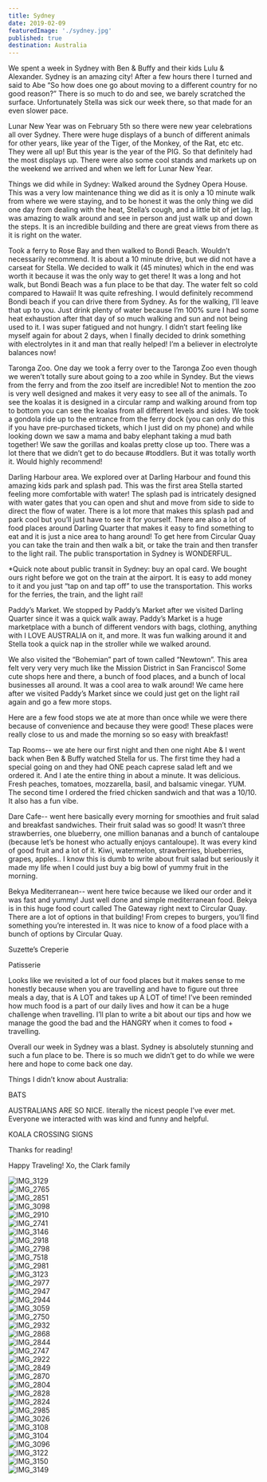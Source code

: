 ```yaml
---
title: Sydney
date: 2019-02-09
featuredImage: './sydney.jpg'
published: true
destination: Australia
---
```


We spent a week in Sydney with Ben & Buffy and their kids Lulu & Alexander. Sydney is an amazing city! After a few hours there I turned and said to Abe “So how does one go about moving to a different country for no good reason?” There is so much to do and see, we barely scratched the surface. Unfortunately Stella was sick our week there, so that made for an even slower pace. 

Lunar New Year was on February 5th so there were new year celebrations all over Sydney. There were huge displays of a bunch of different animals for other years, like year of the Tiger, of the Monkey, of the Rat, etc etc. They were all up! But this year is the year of the PIG. So that definitely had the most displays up. There were also some cool stands and markets up on the weekend we arrived and when we left for Lunar New Year. 

Things we did while in Sydney:
Walked around the Sydney Opera House. This was a very low maintenance thing we did as it is only a 10 minute walk from where we were staying, and to be honest it was the only thing we did one day from dealing with the heat, Stella’s cough, and a little bit of jet lag. It was amazing to walk around and see in person and just walk up and down the steps. It is an incredible building and there are great views from there as it is right on the water. 

Took a ferry to Rose Bay and then walked to Bondi Beach. Wouldn’t necessarily recommend. It is about a 10 minute drive, but we did not have a carseat for Stella. We decided to walk it (45 minutes) which in the end was worth it because it was the only way to get there! It was a long and hot walk, but Bondi Beach was a fun place to be that day. The water felt so cold compared to Hawaii! It was quite refreshing. I would definitely recommend Bondi beach if you can drive there from Sydney. As for the walking, I’ll leave that up to you. Just drink plenty of water because I’m 100% sure I had some heat exhaustion after that day of so much walking and sun and not being used to it. I was super fatigued and not hungry. I didn’t start feeling like myself again for about 2 days, when I finally decided to drink something with electrolytes in it and man that really helped! I’m a believer in electrolyte balances now!

Taronga Zoo. One day we took a ferry over to the Taronga Zoo even though we weren’t totally sure about going to a zoo while in Syndey. But the views from the ferry and from the zoo itself are incredible! Not to mention the zoo is very well designed and makes it very easy to see all of the animals. To see the koalas it is designed in a circular ramp and walking around from top to bottom you can see the koalas from all different levels and sides. We took a gondola ride up to the entrance from the ferry dock (you can only do this if you have pre-purchased tickets, which  I just did on my phone) and while looking down we saw a mama and baby elephant taking a mud bath together! We saw the gorillas and koalas pretty close up too. There was a lot there that we didn’t get to do because #toddlers. But it was totally worth it. Would highly recommend! 

Darling Harbour area. We explored over at Darling Harbour and found this amazing kids park and splash pad. This was the first area Stella started feeling more comfortable with water! The splash pad is intricately designed with water gates that you can open and shut and move from side to side to direct the flow of water. There is a lot more that makes this splash pad and park cool but you’ll just have to see it for yourself. There are also a lot of food places around Darling Quarter that makes it easy to find something to eat and it is just a nice area to hang around! To get here from Circular Quay you can take the train and then walk a bit, or take the train and then transfer to the light rail. The public transportation in Sydney is WONDERFUL. 

*Quick note about public transit in Sydney: buy an opal card. We bought ours right before we got on the train at the airport. It is easy to add money to it and you just “tap on and tap off” to use the transportation. This works for the ferries, the train, and the light rail! 

Paddy’s Market. We stopped by Paddy’s Market after we visited Darling Quarter since it was a quick walk away. Paddy’s Market is a huge marketplace with a bunch of different vendors with bags, clothing, anything with I LOVE AUSTRALIA on it, and more. It was fun walking around it and Stella took a quick nap in the stroller while we walked around. 

We also visited the “Bohemian” part of town called “Newtown”. This area felt very very very much like the Mission District in San Francisco! Some cute shops here and there, a bunch of food places, and a bunch of local businesses all around. It was a cool area to walk around! We came here after we visited Paddy’s Market since we could just get on the light rail again and go a few more stops. 

Here are a few food stops we ate at more than once while we were there because of convenience and because they were good! These places were really close to us and made the morning so so easy with breakfast!

Tap Rooms-- we ate here our first night and then one night Abe & I went back when Ben & Buffy watched Stella for us. The first time they had a special going on and they had ONE peach caprese salad left and we ordered it. And I ate the entire thing in about a minute. It was delicious. Fresh peaches, tomatoes, mozzarella, basil, and balsamic vinegar. YUM. The second time I ordered the fried chicken sandwich and that was a 10/10. It also has a fun vibe. 

Dare Cafe-- went here basically every morning for smoothies and fruit salad and breakfast sandwiches. Their fruit salad was so good! It wasn’t three strawberries, one blueberry, one million bananas and a bunch of cantaloupe (because let’s be honest who actually enjoys cantaloupe). It was every kind of good fruit and a lot of it. Kiwi, watermelon, strawberries, blueberries, grapes, apples.. I know this is dumb to write about fruit salad but seriously it made my life when I could just buy a big bowl of yummy fruit in the morning. 

Bekya Mediterranean-- went here twice because we liked our order and it was fast and yummy! Just well done and simple mediterranean food. Bekya is in this huge food court called The Gateway right next to Circular Quay. There are a lot of options in that building! From crepes to burgers, you’ll find something you’re interested in. It was nice to know of a food place with a bunch of options by Circular Quay. 

Suzette’s Creperie

Patisserie 

Looks like we revisited a lot of our food places but it makes sense to me honestly because when you are travelling and have to figure out three meals a day, that is A LOT and takes up A LOT of time! I’ve been reminded how much food is a part of our daily lives and how it can be a huge challenge when travelling. I’ll plan to write a bit about our tips and how we manage the good the bad and the HANGRY when it comes to food + travelling. 

Overall our week in Sydney was a blast. Sydney is absolutely stunning and such a fun place to be. There is so much we didn’t get to do while we were here and hope to come back one day. 

Things I didn’t know about Australia:

BATS

AUSTRALIANS ARE SO NICE. literally the nicest people I’ve ever met. Everyone we interacted with was kind and funny and helpful. 

KOALA CROSSING SIGNS

Thanks for reading!

Happy Traveling!
Xo, the Clark family 


![IMG_3129](IMG_3129.jpg)
<br />
![IMG_2765](IMG_2765.jpg)
<br />
![IMG_2851](IMG_2851.jpg)
<br />
![IMG_3098](IMG_3098.jpg)
<br />
![IMG_2910](IMG_2910.jpg)
<br />
![IMG_2741](IMG_2741.jpg)
<br />
![IMG_3146](IMG_3146.jpg)
<br />
![IMG_2918](IMG_2918.jpg)
<br />
![IMG_2798](IMG_2798.jpg)
<br />
![IMG_7518](IMG_7518.jpg)
<br />
![IMG_2981](IMG_2981.jpg)
<br />
![IMG_3123](IMG_3123.jpg)
<br />
![IMG_2977](IMG_2977.jpg)
<br />
![IMG_2947](IMG_2947.jpg)
<br />
![IMG_2944](IMG_2944.jpg)
<br />
![IMG_3059](IMG_3059.jpg)
<br />
![IMG_2750](IMG_2750.jpg)
<br />
![IMG_2932](IMG_2932.jpg)
<br />
![IMG_2868](IMG_2868.jpg)
<br />
![IMG_2844](IMG_2844.jpg)
<br />
![IMG_2747](IMG_2747.jpg)
<br />
![IMG_2922](IMG_2922.jpg)
<br />
![IMG_2849](IMG_2849.jpg)
<br />
![IMG_2870](IMG_2870.jpg)
<br />
![IMG_2804](IMG_2804.jpg)
<br />
![IMG_2828](IMG_2828.jpg)
<br />
![IMG_2824](IMG_2824.jpg)
<br />
![IMG_2985](IMG_2985.jpg)
<br />
![IMG_3026](IMG_3026.jpg)
<br />
![IMG_3108](IMG_3108.jpg)
<br />
![IMG_3104](IMG_3104.jpg)
<br />
![IMG_3096](IMG_3096.jpg)
<br />
![IMG_3122](IMG_3122.jpg)
<br />
![IMG_3150](IMG_3150.jpg)
<br />
![IMG_3149](IMG_3149.jpg)